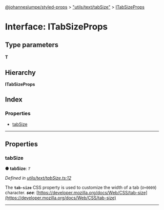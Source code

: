 [@johanneslumpe/styled-props](../README.md) > ["utils/text/tabSize"](../modules/_utils_text_tabsize_.md) > [ITabSizeProps](../interfaces/_utils_text_tabsize_.itabsizeprops.md)

# Interface: ITabSizeProps

## Type parameters
#### T 
## Hierarchy

**ITabSizeProps**

## Index

### Properties

* [tabSize](_utils_text_tabsize_.itabsizeprops.md#tabsize)

---

## Properties

<a id="tabsize"></a>

###  tabSize

**● tabSize**: *`T`*

*Defined in [utils/text/tabSize.ts:12](https://github.com/johanneslumpe/styled-props/blob/3abf398/src/utils/text/tabSize.ts#L12)*

The **`tab-size`** CSS property is used to customize the width of a tab (`U+0009`) character.
*__see__*: [https://developer.mozilla.org/docs/Web/CSS/tab-size](https://developer.mozilla.org/docs/Web/CSS/tab-size)

___

